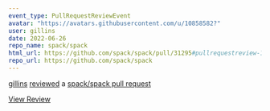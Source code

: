 ```yaml
---
event_type: PullRequestReviewEvent
avatar: "https://avatars.githubusercontent.com/u/10858582?"
user: gillins
date: 2022-06-26
repo_name: spack/spack
html_url: https://github.com/spack/spack/pull/31295#pullrequestreview-1019484531
repo_url: https://github.com/spack/spack
---
```


<a href='https://github.com/gillins' target='_blank'>gillins</a> <a href='https://github.com/spack/spack/pull/31295#pullrequestreview-1019484531' target='_blank'>reviewed</a> a <a href='https://github.com/spack/spack/pull/31295' target='_blank'>spack/spack pull request</a>

<small></small>

<a href='https://github.com/spack/spack/pull/31295#pullrequestreview-1019484531' target='_blank'>View Review</a>